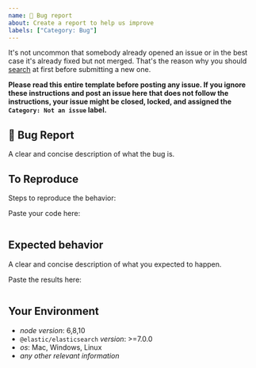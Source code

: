 ```yaml
---
name: 🐛 Bug report
about: Create a report to help us improve
labels: ["Category: Bug"]
---
```


It's not uncommon that somebody already opened an issue or in the best case it's already fixed but not merged. That's the reason why you should [search](https://github.com/elastic/elasticsearch-js/issues) at first before submitting a new one.

**Please read this entire template before posting any issue. If you ignore these instructions
and post an issue here that does not follow the instructions, your issue might be closed,
locked, and assigned the `Category: Not an issue` label.**

## 🐛 Bug Report

A clear and concise description of what the bug is.

## To Reproduce

Steps to reproduce the behavior:

Paste your code here:

```js

```

<!--
In some cases, it might be challenging to reproduce the bug in a few lines of code.
You can fork the following repository, which contains all the configuration needed
to spin up a three nodes Elasticsearch cluster with security enabled.
The repository also contains a preconfigured client instance that you can use to reproduce the issue.
https://github.com/delvedor/es-reproduce-issue
--->

## Expected behavior

A clear and concise description of what you expected to happen.

Paste the results here:

```js

```

## Your Environment

- *node version*: 6,8,10
- `@elastic/elasticsearch` *version*: >=7.0.0
- *os*: Mac, Windows, Linux
- *any other relevant information*
